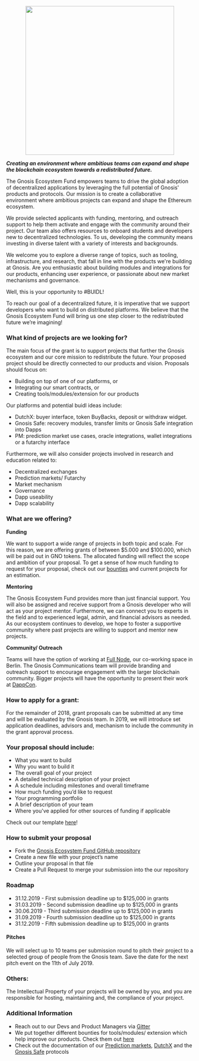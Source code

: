 <p align="center">
  <img width="400px" src="https://github.com/gnosis/Gnosis-Ecosystem-Fund/blob/master/GEF_logo_text%20(2).png" />
</p>

**_Creating an environment where ambitious teams can expand and shape the blockchain ecosystem towards a redistributed future._**

The Gnosis Ecosystem Fund empowers teams to drive the global adoption of decentralized applications by leveraging the full potential of Gnosis' products and protocols. Our mission is to create a collaborative environment where ambitious projects can expand and shape the Ethereum ecosystem. 

We provide selected applicants with funding, mentoring, and outreach support to help them activate and engage with the community around their project. Our team also offers resources to onboard students and developers new to decentralized technologies. To us, developing the community means investing in diverse talent with a variety of interests and backgrounds. 

We welcome you to explore a diverse range of topics, such as tooling, infrastructure, and research, that fall in line with the products we're building at Gnosis. Are you enthusiastic about building modules and integrations for our products, enhancing user experience, or passionate about new market mechanisms and governance.

Well, this is your opportunity to #BUIDL!

To reach our goal of a decentralized future, it is imperative that we support developers who want to build on distributed platforms. We believe that the Gnosis Ecosystem Fund will bring us one step closer to the redistributed future we’re imagining!  
### What kind of projects are we looking for? 

The main focus of the grant is to support projects that further the Gnosis ecosystem and our core mission to redistribute the future. Your proposed project should be directly connected to our products and vision. 
Proposals should focus on:

- Building on top of one of our platforms, or 
- Integrating our smart contracts, or 
- Creating tools/modules/extension for our products
  
Our platforms and potential buidl ideas include:

- DutchX: buyer interface, token BuyBacks, deposit or withdraw widget. 
- Gnosis Safe: recovery modules, transfer limits or Gnosis Safe integration into Dapps
- PM: prediction market use cases, oracle integrations, wallet integrations or a futarchy interface

Furthermore, we will also consider projects involved in research and education related to:
- Decentralized exchanges
- Prediction markets/ Futarchy
- Market mechanism
- Governance
- Dapp useability 
- Dapp scalability 

### What are we offering? 

**Funding**

We want to support a wide range of projects in both topic and scale. For this reason, we are offering grants of between $5.000 and $100.000, which will be paid out in GNO tokens. The allocated funding will reflect the scope and ambition of your proposal.  To get a sense of how much funding to request for your proposal, check out our [bounties](https://gitcoin.co/profile/GnosisEcosystemFund) and current projects for an estimation. 

**Mentoring**

The Gnosis Ecosystem Fund provides more than just financial support. You will also be assigned and receive support from a Gnosis developer who will act as your project mentor. Furthermore, we can connect you to experts in the field and to experienced legal, admin, and financial advisors as needed. As our ecosystem continues to develop, we hope to foster a supportive community where past projects are willing to support and mentor new projects. 

**Community/ Outreach**

Teams will have the option of working at [Full Node](https://www.fullnode.berlin/), our co-working space in Berlin. The Gnosis Communications team will provide branding and outreach support to encourage engagement with the larger blockchain community. Bigger projects will have the opportunity to present their work at [DappCon](https://dappcon.io/). 

### How to apply for a grant:
For the remainder of 2018, grant proposals can be submitted at any time and will be evaluated by the Gnosis team. 
In 2019, we will introduce set application deadlines, advisors and, mechanism to include the community in the grant approval process. 

### Your proposal should include: 
* What you want to build
* Why you want to build it
* The overall goal of your project
* A detailed technical description of your project
* A schedule including milestones and overall timeframe
* How much funding you’d like to request
* Your programming portfolio
* A brief description of your team
* Where you've applied for other sources of funding if applicable

Check out our template [here](https://github.com/gnosis/Gnosis-Ecosystem-Fund/blob/master/Proposals/ProposalTemplate.md)!

### How to submit your proposal 
* Fork the [Gnosis Ecosystem Fund GitHub repository](https://github.com/gnosis/Gnosis-Ecosystem-Fund)
* Create a new file with your project’s name 
* Outline your proposal in that file 
* Create a Pull Request to merge your submission into the our repository 

### Roadmap
* 31.12.2019 - First submission deadline up to $125,000 in grants
* 31.03.2019 - Second submission deadline up to $125,000 in grants 
* 30.06.2019 - Third submission deadline up to $125,000 in grants 
* 31.09.2019 - Fourth submission deadline up to $125,000 in grants
* 31.12.2019 - Fifth submission deadline up to $125,000 in grants

#### Pitches
We will select up to 10 teams per submission round to pitch their project to a selected group of people from the Gnosis team. Save the date for the next pitch event on the 11th of July 2019.

### Others: 
The Intellectual Property of your projects will be owned by you, and you are responsible for hosting, maintaining and, the compliance of your project. 

### Additional Information
* Reach out to our Devs and Product Managers via [Gitter](https://gitter.im/gnosis)
* We put together different  bounties for tools/modules/ extension which help improve our products. Check them out [here](https://gitcoin.co/explorer?keywords=gnosis&order_by=-web3_created)
* Check out the documentation of our [Prediction markets](https://gnosis-apollo.readthedocs.io/en/latest/), [DutchX](https://dutchx.readthedocs.io/en/latest/) and the [Gnosis Safe](https://gnosis-safe.readthedocs.io/en/latest/) protocols
